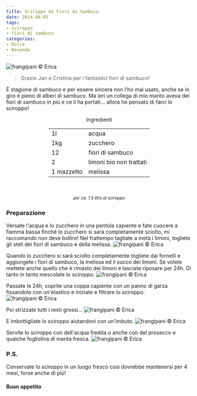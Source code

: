 ```yaml
---
title: Scirippo di Fiori di Sambuco
date: 2014-06-03
tags:
- sciroppo
- fiori di sambuco
categories:
- Dolce
- Bevande
---
```

![](header.jpg "frangipani © Erica")

> Grazie Jan e Cristina per i fantastici fiori di sambuco!

È stagione di sambuco e per essere sincera non l'ho mai usato, anche se in giro è pieno di alberi di sambuco. Ma ieri un collega di mio marito aveva dei fiori di sambuco in più e ce li ha portati... allora ho pensato di farci lo sciroppo! 


<div id="wrapper" style="text-align: center">
  <div id="yourdiv" style="display: inline-block;">
    <div class="ingredients">
      <div class="ingredients-title">Ingredienti</div>
      <table>
        <tbody>
          <tr>
            <td>1l</td>
            <td>acqua</td>
          </tr>
          <tr>
            <td>1kg</td>
            <td>zucchero</td>
          </tr>
          <tr>
            <td>12</td>
            <td>fiori di sambuco</td>
          </tr>
          <tr>
            <td>2</td>
            <td>limoni bio non trattati</td>
          </tr>
          <tr>
            <td>1 mazzetto</td>
            <td>melissa</td>   
          </tr>
        </tbody>
      </table>
      <br></br>
      <i class="pull-right" style="font-size: 80%;">per ca. 1.5 litro di sciroppo</i>
    </div>
  </div>
</div>


<h3>
  <font color="grey">
    <i class="fa fa-cogs"></i>
  </font> Preparazione
</h3>

Versate l'acqua e lo zucchero in una pentola capiente e fate cuocere a fiamma bassa finché lo zucchero si sarà completamente sciolto, mi raccomando non deve bollire!
Nel frattempo tagliate a metà i limoni, togliete gli steli dei fiori di sambuco e della melissa.
![](ingredienti.jpg "frangipani © Erica")

Quando lo zucchero si sarà sciolto completamente togliete dai fornelli e aggiungete i fiori di sambuco, la melissa ed il succo dei limoni. Se volete mettete anche quello che è rimasto dei limoni e lasciate riposare per 24h. Di tanto in tanto mescolate lo sciroppo.
![](sciropporiposo.jpg "frangipani © Erica")

Passate le 24h, coprite una coppa capiente con un panno di garza fissandolo con un'elastico e iniziate e filtrare lo sciroppo.
![](filtrare.jpg "frangipani © Erica")

Poi strizzate tutti i resti grossi...
![](strizzare.jpg "frangipani © Erica")

E imbottigliate lo sciroppo aiutandovi con un'imbuto.
![](imbottigliare.jpg "frangipani © Erica")

Servite lo sciroppo con dell'acqua fredda o anche con del prosecco e qualche fogliolina di menta fresca.
![](risultato.jpg "frangipani © Erica")


<h3>
  <font color="#FFCC00">
    <i class="fa fa-lightbulb-o"></i>
  </font> P.S.
</h3>

Conservate lo sciroppo in un luogo fresco così dovrebbe mantenersi per 4 mesi, forse anche di più! 

<h4>Buon appetito
  <font color="red">
    <i class="fa fa-smile-o"></i>
  </font>
</h4>